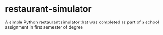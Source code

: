 # restaurant-simulator
A simple Python restaurant simulator that was completed as part of a school assignment in first semester of degree 
